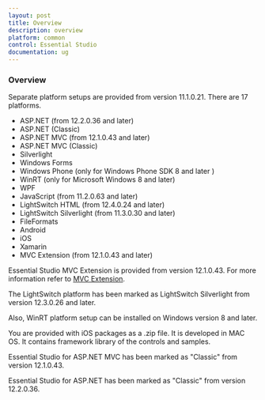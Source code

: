```yaml
---
layout: post
title: Overview
description: overview
platform: common
control: Essential Studio
documentation: ug
---
```


### Overview

Separate platform setups are provided from version 11.1.0.21. There are 17 platforms.

* ASP.NET (from 12.2.0.36 and later)
* ASP.NET (Classic)
* ASP.NET MVC (from 12.1.0.43 and later)
* ASP.NET MVC (Classic) 
* Silverlight
* Windows Forms
* Windows Phone (only for Windows Phone SDK 8 and later )
* WinRT (only for Microsoft Windows 8 and later)
* WPF
* JavaScript (from 11.2.0.63 and later)
* LightSwitch HTML (from 12.4.0.24 and later)
* LightSwitch Silverlight (from 11.3.0.30 and later)
* FileFormats
* Android
* iOS
* Xamarin
* MVC Extension (from 12.1.0.43 and later)

Essential Studio MVC Extension is provided from version 12.1.0.43. For more information refer to [MVC Extension](http://www.syncfusion.com/kb/2350).

The LightSwitch platform has been marked as LightSwitch Silverlight from version 12.3.0.26 and later.

Also, WinRT platform setup can be installed on Windows version 8 and later.

You are provided with iOS packages as a .zip file. It is developed in MAC OS. It contains framework library of the controls and samples.

Essential Studio for ASP.NET MVC has been marked as "Classic" from version 12.1.0.43.

Essential Studio for ASP.NET has been marked as "Classic" from version 12.2.0.36.

